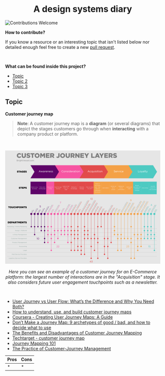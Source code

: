 <h1 align=center>A design systems diary</h1>

![Contributions Welcome](https://img.shields.io/badge/Contributions-welcome-blue.svg)

**How to contribute?**

If you know a resource or an interesting topic that isn't listed below nor detailed enough feel free to create a new [pull request](https://github.com/ChrisUser/design-systems-diary/pulls).

<br />

**What can be found inside this project?**

- [Topic](#topic)
- [Topic 2](#topic-2)
- [Topic 3](#topic-3)

## Topic

**Customer journey map**

> **Note**: A customer journey map is a **diagram** (or several diagrams) that depict the stages customers go through when **interacting** with a company product or platform.

<br />

<div align=center>

![BrightVessel's customer journey layers map](https://github.com/ChrisUser/design-systems-diary/blob/main/images/customer_journey_layers_brightvessel.PNG?raw=true)

_Here you can see an example of a customer journey for an E-Commerce platform: the largest number of interactions are in the "Acquisition" stage. It also considers future user engagement touchpoints such as a newsletter._

</div>

<br />

- [User Journey vs User Flow: What’s the Difference and Why You Need Both?](https://userpilot.com/blog/user-journey-vs-user-flow/)
- [How to understand, use, and build customer journey maps](https://www.fullstory.com/customer-journey-maps/)
- [Coursera - Creating User Journey Maps: A Guide](https://www.coursera.org/articles/creating-user-journey-maps-a-guide)
- [Don’t Make a Journey Map: 9 archetypes of good / bad, and how to decide what to use](https://medium.com/@shahrsays/dont-make-a-journey-map-9-archetypes-of-good-bad-and-how-to-decide-what-to-use-d65abd30ec6f)
- [The Benefits and Disadvantages of Customer Journey Mapping](https://www.genroe.com/blog/benefits-and-disadvantages-of-customer-journey-mapping/15321)
- [Techtarget - customer journey map](https://www.techtarget.com/searchcustomerexperience/definition/customer-journey-map)
- [Journey Mapping 101](https://www.nngroup.com/articles/journey-mapping-101/)
- [The Practice of Customer-Journey Management](https://www.nngroup.com/articles/customer-journey-management/)

| Pros | Cons |
| ---- | ---- |
| \*   | \*   |
